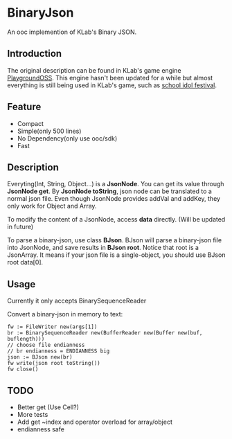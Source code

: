 BinaryJson
==============

An ooc implemention of KLab's Binary JSON.

## Introduction

The original description can be found in KLab's game engine [PlaygroundOSS](https://github.com/KLab/PlaygroundOSS). This engine hasn't been updated for a while but almost everything is still being used in KLab's game, such as [school idol festival](https://play.google.com/store/apps/details?id=klb.android.lovelive).

## Feature

* Compact
* Simple(only 500 lines)
* No Dependency(only use ooc/sdk)
* Fast

## Description

Everyting(Int, String, Object...) is a **JsonNode**. You can get its value through **JsonNode get**.
By **JsonNode toString**, json node can be translated to a normal json file.
Even though JsonNode provides addVal and addKey, they only work for Object and Array.

To modify the content of a JsonNode, access **data** directly. (Will be updated in future)

To parse a binary-json, use class **BJson**. BJson will parse a binary-json file into JsonNode, and
save results in **BJson root**. Notice that root is a JsonArray. It means if your json file is a single-object,
you should use BJson root data[0].

## Usage
Currently it only accepts BinarySequenceReader

Convert a binary-json in memory to text: 

    fw := FileWriter new(args[1])
	br := BinarySequenceReader new(BufferReader new(Buffer new(buf, buflength)))
	// choose file endianness
	// br endianness = ENDIANNESS big 
	json := BJson new(br)
	fw write(json root toString())
	fw close()


## TODO

* Better get (Use Cell<T>?)
* More tests
* Add get ~index and operator overload for array/object
* endianness safe
